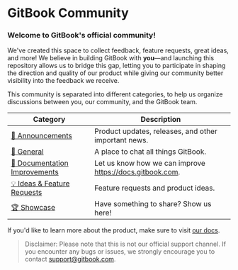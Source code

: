 # GitBook Community

### Welcome to GitBook's official community!

We've created this space to collect feedback, feature requests, great ideas, and more! We believe in building GitBook with **you**—and launching this repository allows us to bridge this gap, letting you to participate in shaping the direction and quality of our product while giving our community better visibility into the feedback we receive.

This community is separated into different categories, to help us organize discussions between you, our community, and the GitBook team.

| Category                                                                                                                  | Description                                              |
| ------------------------------------------------------------------------------------------------------------------------- | -------------------------------------------------------- |
| [🔔 Announcements](https://github.com/GitbookIO/community/discussions/categories/announcements)                           | Product updates, releases, and other important news.     |
| [💬 General](https://github.com/GitbookIO/community/discussions/categories/general)                                       | A place to chat all things GitBook.                      |
| [📜 Documentation Improvements](https://github.com/GitbookIO/community/discussions/categories/documentation-improvements) | Let us know how we can improve https://docs.gitbook.com. |
| [💡 Ideas & Feature Requests](https://github.com/GitbookIO/community/discussions/categories/ideas-feature-requests)       | Feature requests and product ideas.                      |
| [🏆 Showcase](https://github.com/GitbookIO/community/discussions/categories/showcase)                                     | Have something to share? Show us here!                   |

If you'd like to learn more about the product, make sure to visit [our docs](https://docs.gitbook.com/).

> Disclaimer: Please note that this is not our official support channel. If you encounter any bugs or issues, we strongly encourage you to contact [support@gitbook.com](mailto:support@gitbook.com).
